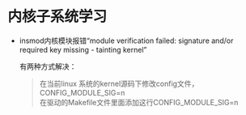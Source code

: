 # 内核子系统学习

- insmod内核模块报错“module verification failed: signature and/or required key missing - tainting kernel”

  有两种方式解决：

  > 在当前linux 系统的kernel源码下修改config文件，CONFIG_MODULE_SIG=n  
  > 在驱动的Makefile文件里面添加这行CONFIG_MODULE_SIG=n
